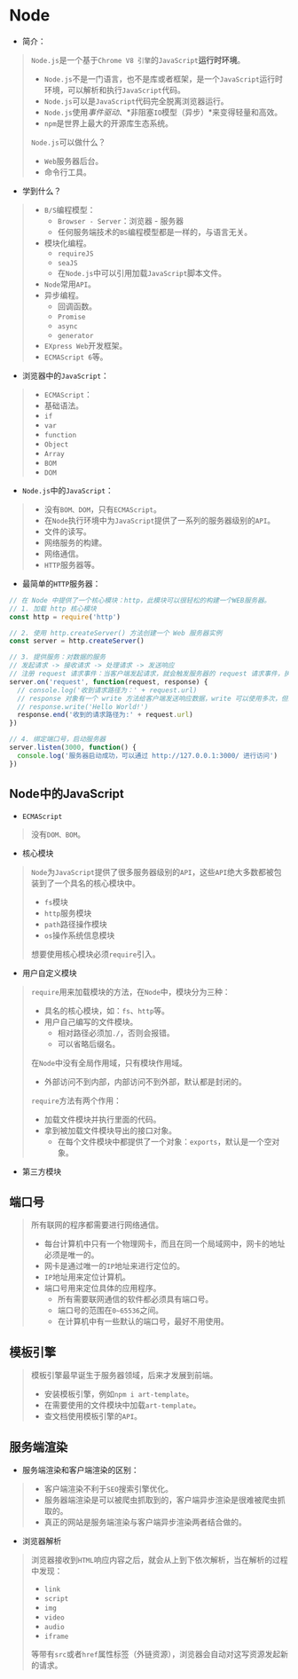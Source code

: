 # Node

- 简介：

> `Node.js`是一个基于`Chrome V8 引擎`的`JavaScript`**运行时环境**。
>
> - `Node.js`不是一门语言，也不是库或者框架，是一个`JavaScript`运行时环境，可以解析和执行`JavaScript`代码。
> - `Node.js`可以是`JavaScript`代码完全脱离浏览器运行。
> - `Node.js`使用*事件驱动*、*非阻塞`IO`模型（异步）*来变得轻量和高效。
> - `npm`是世界上最大的开源库生态系统。
>
> `Node.js`可以做什么？
>
> - `Web`服务器后台。
> - 命令行工具。
>

- 学到什么？

> - `B/S`编程模型：
>   - `Browser - Server`：浏览器 - 服务器
>   - 任何服务端技术的`BS`编程模型都是一样的，与语言无关。
> - 模块化编程。
>   - `requireJS`
>   - `seaJS`
>   - 在`Node.js`中可以引用加载`JavaScript`脚本文件。
> - `Node`常用`API`。
> - 异步编程。
>   - 回调函数。
>   - `Promise`
>   - `async`
>   - `generator`
> - `EXpress Web`开发框架。
> - `ECMAScript 6`等。

- 浏览器中的`JavaScript`：

>- `ECMAScript`：
>  - 基础语法。
>  - `if`
>  - `var`
>  - `function`
>  - `Object`
>  - `Array`
>- `BOM`
>- `DOM`

- `Node.js`中的`JavaScript`：

>- 没有`BOM、DOM`，只有`ECMAScript`。
>- 在`Node`执行环境中为`JavaScript`提供了一系列的服务器级别的`API`。
> - 文件的读写。
> - 网络服务的构建。
> - 网络通信。
> - `HTTP`服务器等。

- 最简单的`HTTP`服务器：

```javascript
// 在 Node 中提供了一个核心模块：http，此模块可以很轻松的构建一个WEB服务器。
// 1. 加载 http 核心模块
const http = require('http')

// 2. 使用 http.createServer() 方法创建一个 Web 服务器实例
const server = http.createServer()

// 3. 提供服务：对数据的服务
// 发起请求 -> 接收请求 -> 处理请求 -> 发送响应
// 注册 request 请求事件：当客户端发起请求，就会触发服务器的 request 请求事件，执行回调处理函数。
server.on('request', function(request, response) {
  // console.log('收到请求路径为：' + request.url)
  // response 对象有一个 write 方法给客户端发送响应数据，write 可以使用多次，但最后一定要使用 end 方法结束响应，否则客户端会一直等待。
  // response.write('Hello World!')
  response.end('收到的请求路径为:' + request.url)
})

// 4. 绑定端口号，启动服务器
server.listen(3000, function() {
  console.log('服务器启动成功，可以通过 http://127.0.0.1:3000/ 进行访问')
})
```

## Node中的JavaScript

- `ECMAScript`

>没有`DOM、BOM`。

- 核心模块

> `Node`为`JavaScript`提供了很多服务器级别的`API`，这些`API`绝大多数都被包装到了一个具名的核心模块中。
>
> - `fs`模块
> - `http`服务模块
> - `path`路径操作模块
> - `os`操作系统信息模块
>
> 想要使用核心模块必须`require`引入。

- 用户自定义模块

> `require`用来加载模块的方法，在`Node`中，模块分为三种：
>
> - 具名的核心模块，如：`fs`、`http`等。
> - 用户自己编写的文件模块。
>   - 相对路径必须加`./`，否则会报错。
>   - 可以省略后缀名。
>
> 在`Node`中没有全局作用域，只有模块作用域。
>
> - 外部访问不到内部，内部访问不到外部，默认都是封闭的。
>
> `require`方法有两个作用：
>
> - 加载文件模块并执行里面的代码。
> - 拿到被加载文件模块导出的接口对象。
>   - 在每个文件模块中都提供了一个对象：`exports`，默认是一个空对象。

- 第三方模块

## 端口号

> 所有联网的程序都需要进行网络通信。
>
> - 每台计算机中只有一个物理网卡，而且在同一个局域网中，网卡的地址必须是唯一的。
> - 网卡是通过唯一的`IP`地址来进行定位的。
> - `IP`地址用来定位计算机。
> - 端口号用来定位具体的应用程序。
>   - 所有需要联网通信的软件都必须具有端口号。
>   - 端口号的范围在`0~65536`之间。
>   - 在计算机中有一些默认的端口号，最好不用使用。

## 模板引擎

> 模板引擎最早诞生于服务器领域，后来才发展到前端。
>
> - 安装模板引擎，例如`npm i art-template`。
> - 在需要使用的文件模块中加载`art-template`。
> - 查文档使用模板引擎的`API`。

## 服务端渲染

- 服务端渲染和客户端渲染的区别：

> - 客户端渲染不利于`SEO`搜索引擎优化。
> - 服务器端渲染是可以被爬虫抓取到的，客户端异步渲染是很难被爬虫抓取的。
> - 真正的网站是服务端渲染与客户端异步渲染两者结合做的。

- 浏览器解析

> 浏览器接收到`HTML`响应内容之后，就会从上到下依次解析，当在解析的过程中发现：
>
> - `link`
> - `script`
> - `img`
> - `video`
> - `audio`
> - `iframe`
>
> 等带有`src`或者`href`属性标签（外链资源），浏览器会自动对这写资源发起新的请求。